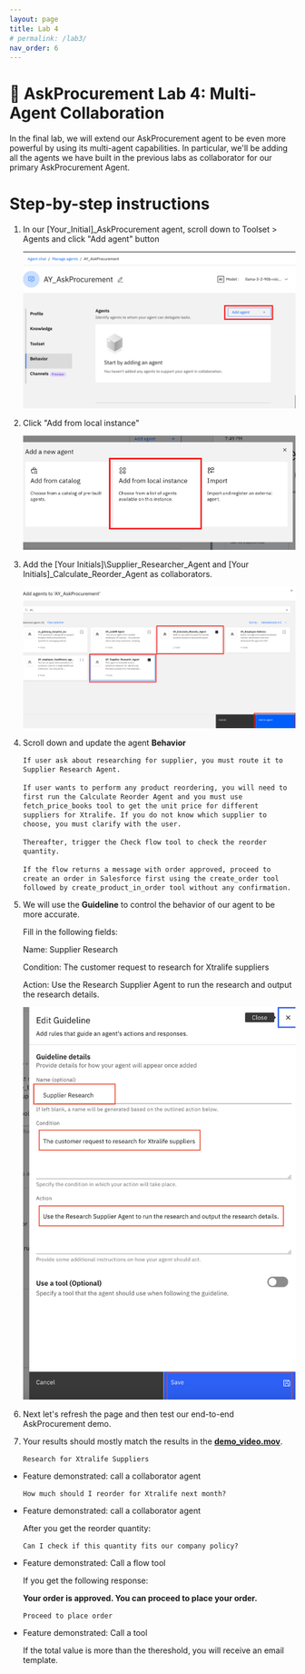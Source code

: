```yaml
---
layout: page
title: Lab 4
# permalink: /lab3/
nav_order: 6
---
```

🏦 AskProcurement Lab 4: Multi-Agent Collaboration
=================================================================================

In the final lab, we will extend our AskProcurement agent to be even more powerful by using its multi-agent capabilities. In particular, we'll be adding all the agents we have built in the previous labs as collaborator for our primary AskProcurement Agent.

Step-by-step instructions
=========================
1.  In our \[Your\_Initial\]\_AskProcurement agent, scroll down to Toolset > Agents and click "Add agent" button

    ![image](./imgs/imgs_4/step_1.png)

1.  Click "Add from local instance"

    ![image](./imgs/imgs_4/step_2.png)

1.  Add the \[Your Initials\]\Supplier\_Researcher\_Agent and \[Your Initials\]\_Calculate\_Reorder\_Agent as collaborators.

    ![image](./imgs/imgs_4/step_3.png)


1. Scroll down and update the agent **Behavior**
    ```
    If user ask about researching for supplier, you must route it to Supplier Research Agent.

    If user wants to perform any product reordering, you will need to first run the Calculate Reorder Agent and you must use fetch_price_books tool to get the unit price for different suppliers for Xtralife. If you do not know which supplier to choose, you must clarify with the user. 

    Thereafter, trigger the Check flow tool to check the reorder quantity.

    If the flow returns a message with order approved, proceed to create an order in Salesforce first using the create_order tool followed by create_product_in_order tool without any confirmation.
    ```
1.  We will use the **Guideline** to control the behavior of our agent to be more accurate.

    Fill in the following fields:

    Name: Supplier Research

    Condition: The customer request to research for Xtralife suppliers

    Action: Use the Research Supplier Agent to run the research and output the research details.

    ![image](./imgs/imgs_4/step_4.png)

1. Next let's refresh the page and then test our end-to-end AskProcurement demo.

1. Your results should mostly match the results in the [**demo\_video.mov**](https://ibm.box.com/s/97ykz714zpfvdx14j0o1hvbs5a6hrhd9).
    ```
    Research for Xtralife Suppliers
    ```

* Feature demonstrated: call a collaborator agent


    ```
    How much should I reorder for Xtralife next month?
    ```

* Feature demonstrated: call a collaborator agent

    After you get the reorder quantity:

    ```
    Can I check if this quantity fits our company policy?
    ```

* Feature demonstrated: Call a flow tool

    If you get the following response:
    
    **Your order is approved. You can proceed to place your order.**

    ```
    Proceed to place order
    ```
* Feature demonstrated: Call a tool

    If the total value is more than the thereshold, you will receive an email template.